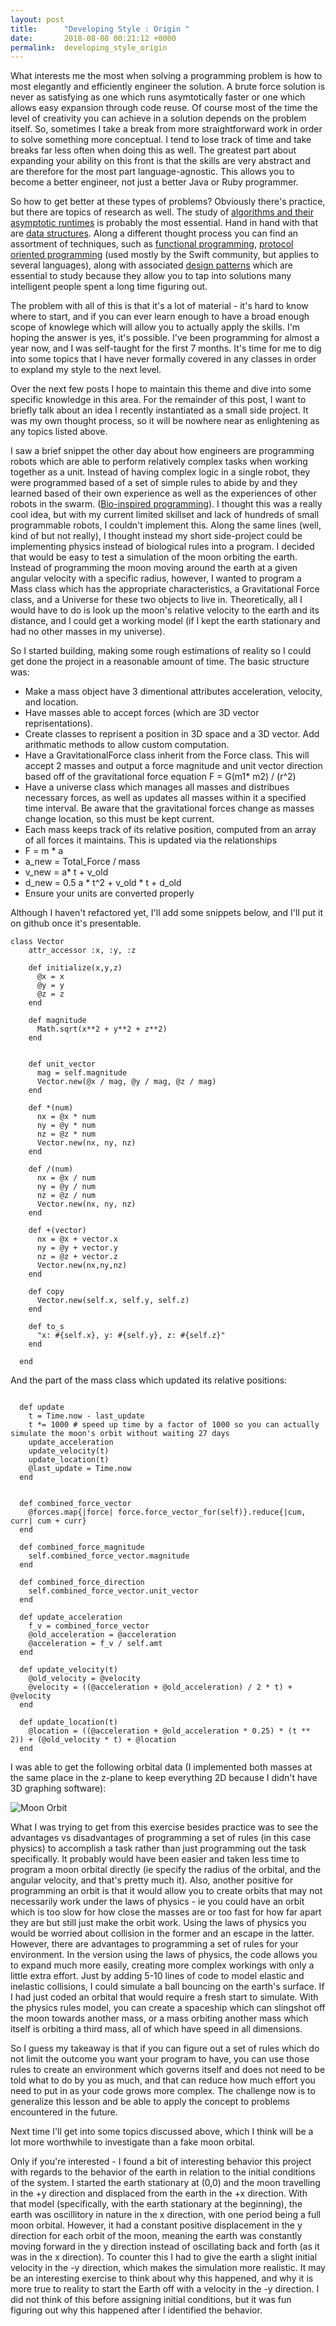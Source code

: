 ```yaml
---
layout: post
title:      "Developing Style : Origin "
date:       2018-08-08 00:21:12 +0000
permalink:  developing_style_origin
---
```



What interests me the most when solving a programming problem is how to most elegantly and efficiently engineer the solution. A brute force solution is never as satisfying as one which runs asymtotically faster or one which allows easy expansion through code reuse. Of course most of the time the level of creativity you can achieve in a solution depends on the problem itself. So, sometimes I take a break from more straightforward work in order to solve something more conceptual. I tend to lose track of time and take breaks far less often when doing this as well.  The greatest part about expanding your ability on this front is that the skills are very abstract and are therefore for the most part language-agnostic. This allows you to become a better engineer, not just a better Java or Ruby programmer.

So how to get better at these types of problems? Obviously there's practice, but there are topics of research as well. The study of [algorithms and their asymptotic runtimes](https://www.khanacademy.org/computing/computer-science/algorithms) is probably the most essential. Hand in hand with that are [data structures](https://www.geeksforgeeks.org/data-structures/). Along a different thought process you can find an assortment of  techniques, such as [functional programming](https://medium.com/@cscalfani/so-you-want-to-be-a-functional-programmer-part-1-1f15e387e536), [protocol oriented programming](https://www.appcoda.com/pop-vs-oop/) (used mostly by the Swift community, but applies to several languages), along with associated [design patterns](https://en.wikipedia.org/wiki/Software_design_pattern) which are essential to study because they allow you to tap into solutions many intelligent people spent a long time figuring out. 

The problem with all of this is that it's a lot of material - it's hard to know where to start, and if you can ever learn enough to have a broad enough scope of knowlege which will allow you to actually apply the skills. I'm hoping the answer is yes, it's possible. I've been programming for almost a year now, and I was self-taught for the first 7 months. It's time for me to dig into some topics that I have never formally covered in any classes in order to expland my style to the next level. 

Over the next few posts I hope to maintain this theme and dive into some specific knowledge in this area. For the remainder of this post, I want to briefly talk about an idea I recently instantiated as a small side project. It was my own thought process, so it will be nowhere near as enlightening as any topics listed above. 

I saw a brief snippet the other day about how engineers are programming robots which are able to perform relatively complex tasks when working together as a unit. Instead of having complex logic in a single robot, they were programmed based of a set of simple rules to abide by and they learned based of their own experience as well as the experiences of other robots in the swarm. ([Bio-inspired programming](https://en.wikipedia.org/wiki/Bio-inspired_computing)). I thought this was a really cool idea, but with my current limited skillset and lack of hundreds of small programmable robots, I couldn't implement this. Along the same lines (well, kind of but not really), I thought instead my short side-project could be implementing physics instead of biological rules into a program. I decided that would be easy to test a simulation of the moon orbiting the earth. Instead of programming the moon moving around the earth at a given angular velocity with a specific radius, however, I wanted to program a Mass class which has the appropriate characteristics, a Gravitational Force class, and a Universe for these two objects to live in. Theoretically, all I would have to do is look up the moon's relative velocity to the earth and its distance, and I could get a working model (if I kept the earth stationary and had no other masses in my universe). 

So I started building, making some rough estimations of reality so I could get done the project in a reasonable amount of time. The basic structure was: 
* Make a mass object have 3 dimentional attributes acceleration, velocity, and location. 
* Have masses able to accept forces (which are 3D vector reprisentations). 
* Create classes to reprisent a position in 3D space and a 3D vector. Add arithmatic methods to allow custom computation. 
* Have a GravitationalForce class inherit from the Force class. This will accept 2 masses and output a force magnitude and unit vector direction based off of the gravitational force equation F = G(m1* m2) / (r^2)
* Have a universe class which manages all masses and distribues necessary forces, as well as updates all masses within it a specified time interval. Be aware that the gravitational forces change as masses change location, so this must be kept current.
* Each mass keeps track of its relative position, computed from an array of all forces it maintains. This is updated via the relationships 
* F = m * a
* a_new = Total_Force / mass
* v_new = a* t + v_old
* d_new = 0.5 a * t^2 + v_old * t + d_old
* Ensure your units are converted properly

Although I haven't refactored yet, I'll add some snippets below, and I'll put it on github once it's presentable. 

```
class Vector
    attr_accessor :x, :y, :z

    def initialize(x,y,z)
      @x = x
      @y = y
      @z = z
    end

    def magnitude
      Math.sqrt(x**2 + y**2 + z**2)
    end


    def unit_vector
      mag = self.magnitude
      Vector.new(@x / mag, @y / mag, @z / mag)
    end

    def *(num)
      nx = @x * num
      ny = @y * num
      nz = @z * num
      Vector.new(nx, ny, nz)
    end

    def /(num)
      nx = @x / num
      ny = @y / num
      nz = @z / num
      Vector.new(nx, ny, nz)
    end

    def +(vector)
      nx = @x + vector.x
      ny = @y + vector.y
      nz = @z + vector.z
      Vector.new(nx,ny,nz)
    end

    def copy
      Vector.new(self.x, self.y, self.z)
    end

    def to_s
      "x: #{self.x}, y: #{self.y}, z: #{self.z}"
    end

  end

```

And the part of the mass class which updated its relative positions:

```

  def update
    t = Time.now - last_update
    t *= 1000 # speed up time by a factor of 1000 so you can actually simulate the moon's orbit without waiting 27 days
    update_acceleration
    update_velocity(t)
    update_location(t)
    @last_update = Time.now
  end


  def combined_force_vector
    @forces.map{|force| force.force_vector_for(self)}.reduce{|cum, curr| cum + curr}
  end

  def combined_force_magnitude
    self.combined_force_vector.magnitude
  end

  def combined_force_direction
    self.combined_force_vector.unit_vector
  end

  def update_acceleration
    f_v = combined_force_vector
    @old_acceleration = @acceleration
    @acceleration = f_v / self.amt
  end

  def update_velocity(t)
    @old_velocity = @velocity
    @velocity = ((@acceleration + @old_acceleration) / 2 * t) + @velocity
  end

  def update_location(t)
    @location = ((@acceleration + @old_acceleration * 0.25) * (t ** 2)) + (@old_velocity * t) + @location
  end
```


I was able to get the following orbital data (I implemented both masses at the same place in the z-plane to keep everything 2D because I didn't have 3D graphing software):

![Moon Orbit](https://www.dropbox.com/s/am35n1nj87mu1j7/moon_orbit_final.png?dl=0)

What I was trying to get from this exercise besides practice was to see the advantages vs disadvantages of programming a set of rules (in this case physics) to accomplish a task rather than just programming out the task specifically. It probably would have been easier and taken less time to program a moon orbital directly (ie specify the radius of the orbital, and the angular velocity, and that's pretty much it). Also, another positive for programming an orbit is that it would allow you to create orbits that may not necessarily work under the laws of physics - ie you could have an orbit which is too slow for how close the masses are or too fast for how far apart they are but still just make the orbit work. Using the laws of physics you would be worried about collision in the former and an escape in the latter. However, there are advantages to programming a set of rules for your environment. In the version using the laws of physics, the code allows you to expand much more easily, creating more complex workings with only a little extra effort. Just by adding 5-10 lines of code to model elastic and inelastic collisions, I could simulate a ball bouncing on the earth's surface. If I had just coded an orbital that would require a fresh start to simulate. With the physics rules model, you can create a spaceship which can slingshot off the moon towards another mass, or a mass orbiting another mass which itself is orbiting a third mass, all of which have speed in all dimensions. 

So I guess my takeaway is that if you can figure out a set of rules which do not limit the outcome you want your program to have, you can use those rules to create an environment which governs itself and does not need to be told what to do by you as much, and that can reduce how much effort you need to put in as your code grows more complex. The challenge now is to generalize this lesson and be able to apply the concept to problems encountered in the future. 

Next time I'll get into some topics discussed above, which I think will be a lot more worthwhile to investigate than a fake moon orbital. 

Only if you're interested - I found a bit of interesting behavior this project with regards to the behavior of the earth in relation to the initial conditions of the system. I started the earth stationary at (0,0) and the moon  travelling in the +y direction and displaced from the earth in the +x direction. With that model (specifically, with the earth stationary at the beginning), the earth was oscillitory in nature in the x direction, with one period being a full moon orbital. However, it had a constant positive displacement in the y direction for each orbit of the moon, meaning the earth was constantly moving forward in the y direction instead of oscillating back and forth (as it was in the x direction). To counter this I had to give the earth a slight initial velocity in the -y direction, which makes the simulation more realistic. It may be an interesting exercise to think about why this happened, and why it is more true to reality to start the Earth off with a velocity in the -y direction. I did not think of this before assigning initial conditions, but it was fun figuring out why this happened after I identified the behavior.


